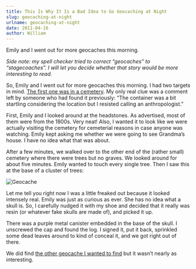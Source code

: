 ```yaml
---
title: This Is Why It Is a Bad Idea to Go Geocaching at Night
slug: geocaching-at-night
urlname: geocaching-at-night
date: 2011-04-16
author: William
---
```

Emily and I went out for more geocaches this morning.

_Side note: my spell checker tried to correct &ldquo;geocaches&rdquo; to
&ldquo;stagecoaches&rdquo;. I will let you decide whether that story would be
more interesting to read._

So, Emily and I went out for more geocaches this morning. I had two targets in
mind. [The first one was in a cemetery][a]. My only real clue was a comment left
by someone who had found it previously: &ldquo;The container was a bit startling
considering the location but I resisted calling an anthropologist.&rdquo;

First, Emily and I looked around at the headstones. As advertised, most of them
were from the 1800s. Very neat! Also, I wanted it to look like we were actually
visiting the cemetery for cemeterial reasons in case anyone was watching. Emily
kept asking me whether we were going to see Grandma&#x02bc;s house. I have no
idea what that was about.

After a few minutes, we walked over to the other end of the (rather small)
cemetery where there were trees but no graves. We looked around for about five
minutes. Emily wanted to touch every single tree. Then I saw this at the base of
a cluster of trees:

<img src="{static}/images/2011-04-16-geocache.jpg" alt="Geocache" class="img-fluid">

Let me tell you right now I was a little freaked out because it looked intensely
real. Emily was just as curious as ever. She has no idea what a skull is. So, I
carefully nudged it with my shoe and decided that it really was resin (or
whatever fake skulls are made of), and picked it up.

There was a purple metal canister embedded in the base of the skull. I unscrewed
the cap and found the log. I signed it, put it back, sprinkled some dead leaves
around to kind of conceal it, and we got right out of there.

We did find [the other geocache I wanted to find][b] but it wasn&#x02bc;t nearly
as interesting.

[a]: https://www.geocaching.com/geocache/GC1NFJB_bratton-cemetery
[b]: https://www.geocaching.com/geocache/GC2362N_out-of-my-way
